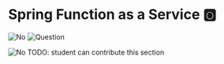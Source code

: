 # Spring Function as a Service :o2:

![No](images/no.png) ![Question](images/question.png)

![No](images/no.png) TODO: student can contribute this section

